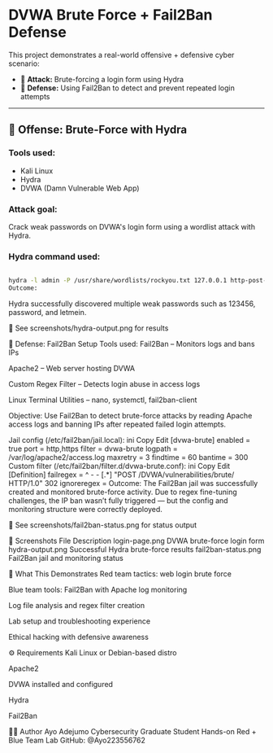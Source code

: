 # DVWA Brute Force + Fail2Ban Defense

This project demonstrates a real-world offensive + defensive cyber scenario:
- 🔴 **Attack:** Brute-forcing a login form using Hydra
- 🔵 **Defense:** Using Fail2Ban to detect and prevent repeated login attempts

---

## 🔴 Offense: Brute-Force with Hydra

### Tools used:
- Kali Linux
- Hydra
- DVWA (Damn Vulnerable Web App)

### Attack goal:
Crack weak passwords on DVWA's login form using a wordlist attack with Hydra.

### Hydra command used:
```bash

hydra -l admin -P /usr/share/wordlists/rockyou.txt 127.0.0.1 http-post-form "/DVWA/vulnerabilities/brute/:username=^USER^&password=^PASS^&Login=Login:Login failed"
Outcome: 
```

Hydra successfully discovered multiple weak passwords such as 123456, password, and letmein.

📸 See screenshots/hydra-output.png for results

🔵 Defense: Fail2Ban Setup
Tools used:
Fail2Ban – Monitors logs and bans IPs

Apache2 – Web server hosting DVWA

Custom Regex Filter – Detects login abuse in access logs

Linux Terminal Utilities – nano, systemctl, fail2ban-client

Objective:
Use Fail2Ban to detect brute-force attacks by reading Apache access logs and banning IPs after repeated failed login attempts.

Jail config (/etc/fail2ban/jail.local):
ini
Copy
Edit
[dvwa-brute]
enabled  = true
port     = http,https
filter   = dvwa-brute
logpath  = /var/log/apache2/access.log
maxretry = 3
findtime = 60
bantime = 300
Custom filter (/etc/fail2ban/filter.d/dvwa-brute.conf):
ini
Copy
Edit
[Definition]
failregex = ^<HOST> - - \[.*\] "POST /DVWA/vulnerabilities/brute/ HTTP/1\.0" 302
ignoreregex =
Outcome:
The Fail2Ban jail was successfully created and monitored brute-force activity. Due to regex fine-tuning challenges, the IP ban wasn’t fully triggered — but the config and monitoring structure were correctly deployed.

📸 See screenshots/fail2ban-status.png for status output

📸 Screenshots
File	Description
login-page.png	DVWA brute-force login form
hydra-output.png	Successful Hydra brute-force results
fail2ban-status.png	Fail2Ban jail and monitoring status

🧠 What This Demonstrates
Red team tactics: web login brute force

Blue team tools: Fail2Ban with Apache log monitoring

Log file analysis and regex filter creation

Lab setup and troubleshooting experience

Ethical hacking with defensive awareness

⚙️ Requirements
Kali Linux or Debian-based distro

Apache2

DVWA installed and configured

Hydra

Fail2Ban

👨‍💻 Author
Ayo Adejumo
Cybersecurity Graduate Student
Hands-on Red + Blue Team Lab
GitHub: @Ayo223556762

